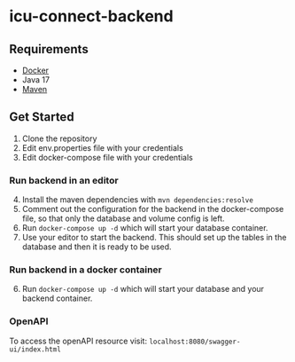 # icu-connect-backend
## Requirements
- [Docker](https://www.docker.com/products/docker-desktop/) 
- Java 17
- [Maven](https://www.baeldung.com/install-maven-on-windows-linux-mac)
## Get Started
1. Clone the repository
2. Edit env.properties file with your credentials
3. Edit docker-compose file with your credentials

### Run backend in an editor
4. Install the maven dependencies with `mvn dependencies:resolve`
5. Comment out the configuration for the backend in the docker-compose file, so that only the database and volume config is left.
6. Run `docker-compose up -d` which will start your database container.
7. Use your editor to start the backend. This should set up the tables in the database and then it is ready to be used.

### Run backend in a docker container
6. Run `docker-compose up -d` which will start your database and your backend container.

### OpenAPI
To access the openAPI resource visit: `localhost:8080/swagger-ui/index.html`